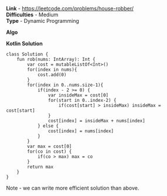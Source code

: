 **Link** - https://leetcode.com/problems/house-robber/<br>
**Difficulties** - Medium <br>
**Type** - Dynamic Programming <br>

**Algo**


**Kotlin Solution**
```
class Solution {
    fun rob(nums: IntArray): Int {
        var cost = mutableListOf<Int>()
        for(index in nums){
            cost.add(0)
        }
        for(index in 0..nums.size-1){
            if(index - 2 >= 0) {
                var insideMax = cost[0]
                for(start in 0..index-2) {
                    if(cost[start] > insideMax) insideMax = cost[start]
                }
                cost[index] = insideMax + nums[index]
            } else {
                cost[index] = nums[index]
            }
        }
        var max = cost[0]
        for(co in cost) {
            if(co > max) max = co
        }
        return max
    }
}
```

Note - we can write more efficient solution than above.